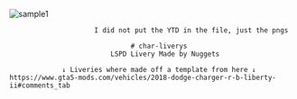 ![sample1](https://user-images.githubusercontent.com/53708840/212437984-5caac805-7a66-4b95-a3ae-ce95bb5eb0a8.png)


                         I did not put the YTD in the file, just the pngs

                                  # char-liverys
                             LSPD Livery Made by Nuggets
                            
                 ↓ Liveries where made off a template from here ↓ 
    https://www.gta5-mods.com/vehicles/2018-dodge-charger-r-b-liberty-ii#comments_tab
